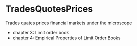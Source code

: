 # TradesQuotesPrices
Trades quates prices financial markets under the microscope

- chapter 3: Limit order book
- chapter 4: Empirical Properties of Limit Order Books